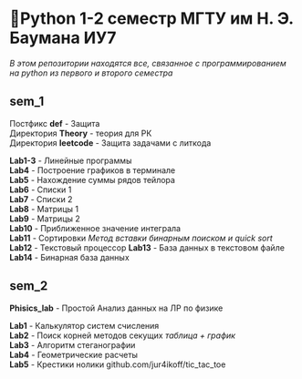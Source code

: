 # 🐍Python 1-2 семестр МГТУ им Н. Э. Баумана ИУ7

_В этом репозитории находятся все, связанное с программированием на python из первого и второго семестра_

## sem_1

Постфикс **def** - Защита  
Директория **Theory** - теория для РК  
Директория **leetcode** - Защита задачами с литкода

**Lab1-3** - Линейные программы  
**Lab4** - Построение графиков в терминале  
**Lab5** - Нахождение суммы рядов тейлора  
**Lab6** - Списки 1  
**Lab7** - Списки 2  
**Lab8** - Матрицы 1  
**Lab9** - Матрицы 2  
**Lab10** - Приближенное значение интеграла  
**Lab11** - Сортировки _Метод вставки бинарным поиском и quick sort_  
**Lab12** - Текстовый процессор
**Lab13** - База данных в текстовом файле  
**Lab14** - Бинарная база данных 


## sem_2
**Phisics_lab** - Простой Анализ данных на ЛР по физике

**Lab1** - Калькулятор систем счисления  
**Lab2** - Поиск корней методов секущих _таблица + график_  
**Lab3** - Алгоритм стеганографии  
**Lab4** - Геометрические расчеты  
**Lab5** - Крестики нолики github.com/jur4ikoff/tic_tac_toe
